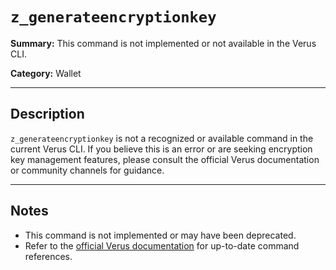 # `z_generateencryptionkey`

**Summary:**
This command is not implemented or not available in the Verus CLI.

**Category:**
Wallet

---

## Description
`z_generateencryptionkey` is not a recognized or available command in the current Verus CLI. If you believe this is an error or are seeking encryption key management features, please consult the official Verus documentation or community channels for guidance.

---

## Notes
- This command is not implemented or may have been deprecated.
- Refer to the [official Verus documentation](https://verus.io/) for up-to-date command references. 